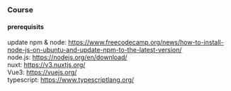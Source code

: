### Course

#### prerequisits  
update npm & node: https://www.freecodecamp.org/news/how-to-install-node-js-on-ubuntu-and-update-npm-to-the-latest-version/  
node.js: https://nodejs.org/en/download/  
nuxt: https://v3.nuxtjs.org/  
Vue3: https://vuejs.org/  
typescript: https://www.typescriptlang.org/